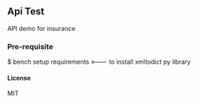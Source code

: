 ## Api Test

API demo for insurance

### Pre-requisite

$ bench setup requirements <--- to install xmltodict py library
#### License

MIT